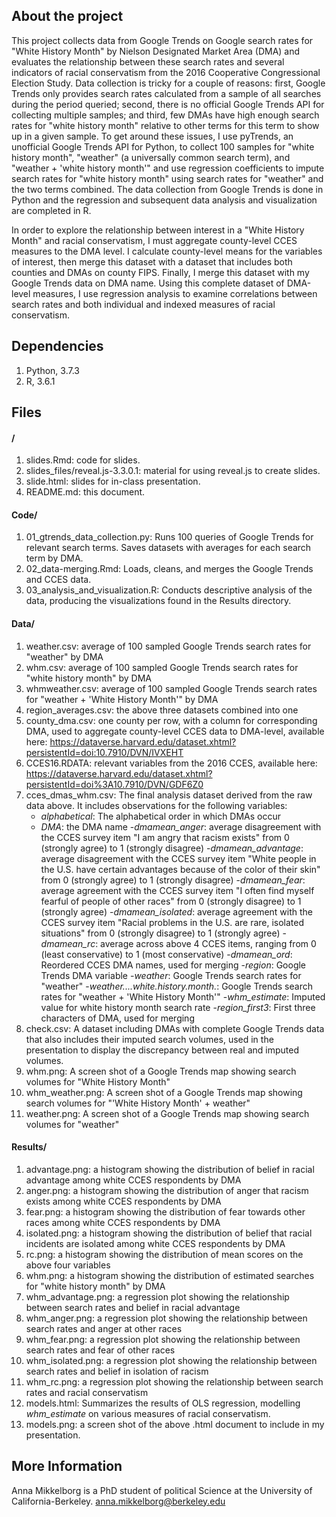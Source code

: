 ## About the project

This project collects data from Google Trends on Google search rates for "White History Month" by Nielson Designated Market Area (DMA) and evaluates the relationship between these search rates and several indicators of racial conservatism from the 2016 Cooperative Congressional Election Study. Data collection is tricky for a couple of reasons: first, Google Trends only provides search rates calculated from a sample of all searches during the period queried; second, there is no official Google Trends API for collecting multiple samples; and third, few DMAs have high enough search rates for "white history month" relative to other terms for this term to show up in a given sample. To get around these issues, I use pyTrends, an unofficial Google Trends API for Python, to collect 100 samples for "white history month", "weather" (a universally common search term), and "weather + 'white history month'" and use regression coefficients to impute search rates for "white history month" using search rates for "weather" and the two terms combined. The data collection from Google Trends is done in Python and the regression and subsequent data analysis and visualization are completed in R.

In order to explore the relationship between interest in a "White History Month" and racial conservatism, I must aggregate county-level CCES measures to the DMA level. I calculate county-level means for the variables of interest, then merge this dataset with a dataset that includes both counties and DMAs on county FIPS. Finally, I merge this dataset with my Google Trends data on DMA name. Using this complete dataset of DMA-level measures, I use regression analysis to examine correlations between search rates and both individual and indexed measures of racial conservatism.

## Dependencies

1. Python, 3.7.3
2. R, 3.6.1

## Files

#### /

1. slides.Rmd: code for slides.
2. slides_files/reveal.js-3.3.0.1: material for using reveal.js to create slides.
3. slide.html: slides for in-class presentation.
4. README.md: this document.

#### Code/
1. 01_gtrends_data_collection.py: Runs 100 queries of Google Trends for relevant search terms. Saves datasets with averages for each search term by DMA.
2. 02_data-merging.Rmd: Loads, cleans, and merges the Google Trends and CCES data.
3. 03_analysis_and_visualization.R: Conducts descriptive analysis of the data, producing the visualizations found in the Results directory.

#### Data/

1. weather.csv: average of 100 sampled Google Trends search rates for "weather" by DMA
2. whm.csv: average of 100 sampled Google Trends search rates for "white history month" by DMA
3. whmweather.csv: average of 100 sampled Google Trends search rates for "weather + 'White History Month'" by DMA
4. region_averages.csv: the above three datasets combined into one
5. county_dma.csv: one county per row, with a column for corresponding DMA, used to aggregate county-level CCES data to DMA-level, available here: https://dataverse.harvard.edu/dataset.xhtml?persistentId=doi:10.7910/DVN/IVXEHT
6. CCES16.RDATA: relevant variables from the 2016 CCES, available here: https://dataverse.harvard.edu/dataset.xhtml?persistentId=doi%3A10.7910/DVN/GDF6Z0
7. cces_dmas_whm.csv: The final analysis dataset derived from the raw data above. It includes observations for the following variables:
    - *alphabetical*: The alphabetical order in which DMAs occur
    - *DMA*: the DMA name
    -*dmamean_anger*: average disagreement with the CCES survey item "I am angry that racism exists" from 0 (strongly agree) to 1 (strongly disagree)
    -*dmamean_advantage*: average disagreement with the CCES survey item "White people in the U.S. have certain advantages because of the color of their skin" from 0 (strongly agree) to 1 (strongly disagree)
    -*dmamean_fear*: average agreement with the CCES survey item "I often find myself fearful of people of other races" from 0 (strongly disagree) to 1 (strongly agree)
    -*dmamean_isolated*: average agreement with the CCES survey item "Racial problems in the U.S. are rare, isolated situations" from 0 (strongly disagree) to 1 (strongly agree)
    -*dmamean_rc*: average across above 4 CCES items, ranging from 0 (least conservative) to 1 (most conservative)
    -*dmamean_ord*: Reordered CCES DMA names, used for merging
    -*region*: Google Trends DMA variable
    -*weather*: Google Trends search rates for "weather"
    -*weather....white.history.month.*: Google Trends search rates for "weather + 'White History Month'"
    -*whm_estimate*: Imputed value for white history month search rate
    -*region_first3*: First three characters of DMA, used for merging
8. check.csv: A dataset including DMAs with complete Google Trends data that also includes their imputed search volumes, used in the presentation to display the discrepancy between real and imputed volumes.
9. whm.png: A screen shot of a Google Trends map showing search volumes for "White History Month"
10. whm_weather.png: A screen shot of a Google Trends map showing search volumes for "'White History Month' + weather"
11. weather.png: A screen shot of a Google Trends map showing search volumes for "weather"

#### Results/

1. advantage.png: a histogram showing the distribution of belief in racial advantage among white CCES respondents by DMA
2. anger.png: a histogram showing the distribution of anger that racism exists among white CCES respondents by DMA
3. fear.png: a histogram showing the distribution of fear towards other races among white CCES respondents by DMA
4. isolated.png: a histogram showing the distribution of belief that racial incidents are isolated among white CCES respondents by DMA
5. rc.png: a histogram showing the distribution of mean scores on the above four variables
6. whm.png: a histogram showing the distribution of estimated searches for "white history month" by DMA
7. whm_advantage.png: a regression plot showing the relationship between search rates and belief in racial advantage
8. whm_anger.png: a regression plot showing the relationship between search rates and anger at other races
9. whm_fear.png: a regression plot showing the relationship between search rates and fear of other races
10. whm_isolated.png: a regression plot showing the relationship between search rates and belief in isolation of racism
11. whm_rc.png: a regression plot showing the relationship between search rates and racial conservatism
12. models.html: Summarizes the results of OLS regression, modelling *whm_estimate* on various measures of racial conservatism.
13. models.png: a screen shot of the above .html document to include in my presentation.

## More Information

Anna Mikkelborg is a PhD student of political Science at the University of California-Berkeley.
anna.mikkelborg@berkeley.edu
